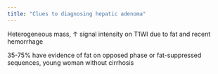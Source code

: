 ```yaml
---
title: "Clues to diagnosing hepatic adenoma"
---
```

Heterogeneous mass, &#8593; signal intensity on T1WI due to fat and recent hemorrhage

35-75% have evidence of fat on opposed phase or fat-suppressed sequences, young woman without cirrhosis

